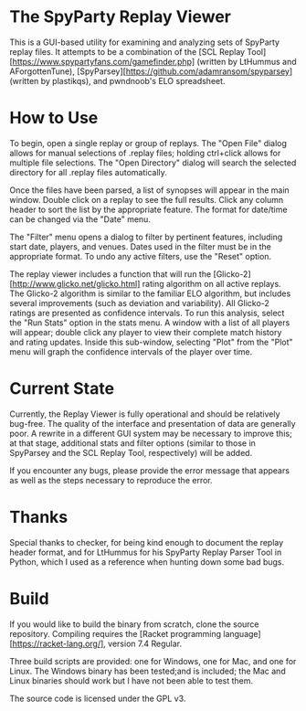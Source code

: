 # The SpyParty Replay Viewer

This is a GUI-based utility for examining and analyzing sets of SpyParty replay files. It attempts to be a combination of the [SCL Replay Tool][https://www.spypartyfans.com/gamefinder.php] (written by LtHummus and AForgottenTune), [SpyParsey][https://github.com/adamransom/spyparsey] (written by plastikqs), and pwndnoob's ELO spreadsheet.

# How to Use

To begin, open a single replay or group of replays. The "Open File" dialog allows for manual selections of .replay files; holding ctrl+click allows for multiple file selections. The "Open Directory" dialog will search the selected directory for all .replay files automatically.

Once the files have been parsed, a list of synopses will appear in the main window. Double click on a replay to see the full results. Click any column header to sort the list by the appropriate feature. The format for date/time can be changed via the "Date" menu.

The "Filter" menu opens a dialog to filter by pertinent features, including start date, players, and venues. Dates used in the filter must be in the appropriate format. To undo any active filters, use the "Reset" option.

The replay viewer includes a function that will run the [Glicko-2][http://www.glicko.net/glicko.html] rating algorithm on all active replays. The Glicko-2 algorithm is similar to the familiar ELO algorithm, but includes several improvements (such as deviation and variability). All Glicko-2 ratings are presented as confidence intervals. To run this analysis, select the "Run Stats" option in the stats menu. A window with a list of all players will appear; double click any player to view their complete match history and rating updates. Inside this sub-window, selecting "Plot" from the "Plot" menu will graph the confidence intervals of the player over time.

# Current State

Currently, the Replay Viewer is fully operational and should be relatively bug-free. The quality of the interface and presentation of data are generally poor. A rewrite in a different GUI system may be necessary to improve this; at that stage, additional stats and filter options (similar to those in SpyParsey and the SCL Replay Tool, respectively) will be added.

If you encounter any bugs, please provide the error message that appears as well as the steps necessary to reproduce the error.

# Thanks

Special thanks to checker, for being kind enough to document the replay header format, and for LtHummus for his SpyParty Replay Parser Tool in Python, which I used as a reference when hunting down some bad bugs.

# Build

If you would like to build the binary from scratch, clone the source repository. Compiling requires the [Racket programming language][https://racket-lang.org/], version 7.4 Regular.

Three build scripts are provided: one for Windows, one for Mac, and one for Linux. The Windows binary has been tested;and is included; the Mac and Linux binaries should work but I have not been able to test them.

The source code is licensed under the GPL v3.
